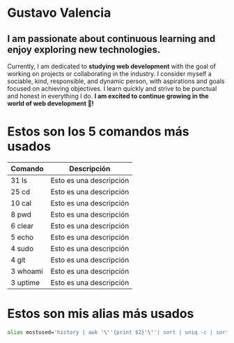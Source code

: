 # Gustavo Valencia
## I am passionate about continuous learning and enjoy exploring new technologies. 
Currently, I am dedicated to **studying web development** with the goal of working on projects or collaborating in the industry. I consider myself a sociable, kind, responsible, and dynamic person, with aspirations and goals focused on achieving objectives. I learn quickly and strive to be punctual and honest in everything I do. **I am excited to continue growing in the world of web development 🤍!**

<!-- # Gustavo Valencia 
## Soy un apasionado del aprendizaje constante y me encanta explorar nuevas tecnologías. 
Actualmente, me dedico a **estudiar el desarrollo web** con el objetivo de **trabajar** en proyectos o colaborar en la industria. Me considero una persona sociable, amable, responsable y dinámica, con aspiraciones y metas enfocadas en el logro de objetivos. Aprendo rápidamente y me esfuerzo por cumplir con puntualidad y honestidad en todo lo que hago. **¡¡Estoy entusiasmado por seguir creciendo en el mundo del desarrollo web🤍!!** -->

# Estos son los 5 comandos más usados
|Comando | Descripción |
|--------| ------------|
|31 ls |Esto es una descripción|
|25 cd |Esto es una descripción|
|10 cal |Esto es una descripción|
|8 pwd |Esto es una descripción|
|6 clear |Esto es una descripción|
|5 echo |Esto es una descripción|
|4 sudo |Esto es una descripción|
|4 git |Esto es una descripción|
|3 whoami |Esto es una descripción|
|3 uptime  |Esto es una descripción|
# Estos son mis alias más usados
 
 ```bash
 alias mostused='history | awk '\''{print $2}'\''| sort | uniq -c | sort -nr | head -n 10'
 ```
